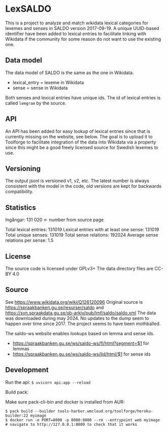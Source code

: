 # LexSALDO
This is a project to analyze and match wikidata lexical categories for lexemes and senses in SALDO version 2017-09-19.
A unique UUID-based identifier have been added to lexical entries to facilitate linking with Wikidata 
if the community for some reason do not want to use the existing one.

## Data model
The data model of SALDO is the same as the one in Wikidata.
* lexical_entry = lexeme in Wikidata
* sense = sense in Wikidata

Both senses and lexical entries have unique ids. 
The id of lexical entries is called `lemgram` by the source.

## API
An API has been added for easy lookup of lexical entries since that is currently missing on the website, see below. 
The goal is to upload it to Toolforge to facilitate
integration of the data into Wikidata via a property since 
this might be a good freely licensed source for Swedish lexemes to use.

## Versioning
The output jsonl is versioned v1, v2, etc.
The latest number is always consistent with the model in the code, 
old versions are kept for backwards compatibility.

## Statistics
Ingångar: 131 020 <- number from source page

Total lexical entries: 131019
Lexical entries with at least one sense: 131019
Total unique senses: 131019
Total sense relations: 192024
Average sense relations per sense: 1.5

## License
The source code is licensed under GPLv3+
The data directory files are CC-BY 4.0

## Source
See https://www.wikidata.org/wiki/Q126120096
Original source is https://spraakbanken.gu.se/resurser/saldo 
and https://svn.spraakdata.gu.se/sb-arkiv/pub/lmf/saldo/saldo.xml
The data was downloaded during may 2024.
No updates to the dump seem to happen over time since 2017. 
The project seems to have been mothballed.

The saldo-ws website enables lookups based on lemma and sense ids. 
* https://spraakbanken.gu.se/ws/saldo-ws/fl/html?segment=$1 for lemmas
* https://spraakbanken.gu.se/ws/saldo-ws/lid/html/$1 for sense ids

## Development
Run the api:
`$ uvicorn api:app --reload`

Build pack:

Make sure pack-cli-bin and docker is installed from AUR:
```
$ pack build --builder tools-harbor.wmcloud.org/toolforge/heroku-builder:22 myimage
$ docker run -e PORT=8000 -p 8000:8000 --rm --entrypoint web myimage
# navigate to http://127.0.0.1:8000 to check that it works
```
